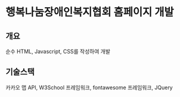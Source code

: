 # 행복나눔장애인복지협회 홈페이지 개발
## 개요
순수 HTML, Javascript, CSS를 작성하여 개발 
## 기술스택
카카오 맵 API, W3School 프레임워크, fontawesome 프레임워크, JQuery
